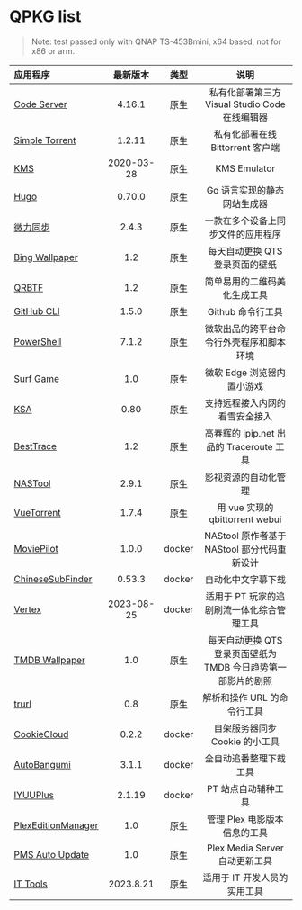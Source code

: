 # QPKG list

> Note: test passed only with QNAP TS-453Bmini, x64 based, not for x86 or arm.

| 应用程序                                   |  最新版本  |  类型  |                             说明                              |
| :----------------------------------------- | :--------: | :----: | :-----------------------------------------------------------: |
| [Code Server](/code-server/)               |   4.16.1   |  原生  |        私有化部署第三方 Visual Studio Code 在线编辑器         |
| [Simple Torrent](/simple-torrent/)         |   1.2.11   |  原生  |               私有化部署在线 Bittorrent 客户端                |
| [KMS](/kms/)                               | 2020-03-28 |  原生  |                         KMS Emulator                          |
| [Hugo](/hugo/)                             |   0.70.0   |  原生  |                  Go 语言实现的静态网站生成器                  |
| [微力同步](/verysync/)                     |   2.4.3    |  原生  |              一款在多个设备上同步文件的应用程序               |
| [Bing Wallpaper](/bingwallpaper/)          |    1.2     |  原生  |                每天自动更换 QTS 登录页面的壁纸                |
| [QRBTF](/qrbtf/)                           |    1.2     |  原生  |                 简单易用的二维码美化生成工具                  |
| [GitHub CLI](/githubcli/)                  |   1.5.0    |  原生  |                       Github 命令行工具                       |
| [PowerShell](/powershell/)                 |   7.1.2    |  原生  |           微软出品的跨平台命令行外壳程序和脚本环境            |
| [Surf Game](/surf/)                        |    1.0     |  原生  |                  微软 Edge 浏览器内置小游戏                   |
| [KSA](/ksa/)                               |    0.80    |  原生  |                支持远程接入内网的看雪安全接入                 |
| [BestTrace](/besttrace/d)                  |    1.2     |  原生  |           高春辉的 ipip.net 出品的 Traceroute 工具            |
| [NASTool](/nastool/)                       |   2.9.1    |  原生  |                     影视资源的自动化管理                      |
| [VueTorrent](/vuetorrent/)                 |   1.7.4    |  原生  |                用 vue 实现的 qbittorrent webui                |
| [MoviePilot](/moviepilot/)                 |   1.0.0    | docker |          NAStool 原作者基于 NAStool 部分代码重新设计          |
| [ChineseSubFinder](/chinesesubfinder/)     |   0.53.3   | docker |                      自动化中文字幕下载                       |
| [Vertex](/vertex/)                         | 2023-08-25 | docker |          适用于 PT 玩家的追剧刷流一体化综合管理工具           |
| [TMDB Wallpaper](/tmdbBackdrop/)           |    1.0     |  原生  | 每天自动更换 QTS 登录页面壁纸为 TMDB 今日趋势第一部影片的剧照 |
| [trurl](/trurl/)                           |    0.8     |  原生  |                  解析和操作 URL 的命令行工具                  |
| [CookieCloud](/cookiecloud/)               |   0.2.2    | docker |                自架服务器同步 Cookie 的小工具                 |
| [AutoBangumi](/autobangumi/)               |   3.1.1    | docker |                    全自动追番整理下载工具                     |
| [IYUUPlus](/IYUUPlus/)                     |   2.1.19   | docker |                      PT 站点自动辅种工具                      |
| [PlexEditionManager](/PlexEditionManager/) |    1.0     |  原生  |                 管理 Plex 电影版本信息的工具                  |
| [PMS Auto Update](/pmsautoupdate/)         |    1.0     |  原生  |                Plex Media Server 自动更新工具                 |
| [IT Tools](/it-tools/)                     | 2023.8.21  |  原生  |                 适用于 IT 开发人员的实用工具                  |
